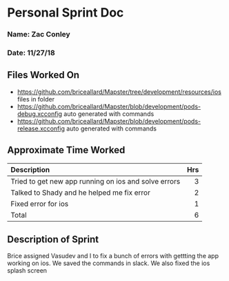 # Personal Sprint Doc
### Name: Zac Conley
### Date: 11/27/18

## Files Worked On
- https://github.com/briceallard/Mapster/tree/development/resources/ios files in folder
- https://github.com/briceallard/Mapster/blob/development/pods-debug.xcconfig auto generated with commands
- https://github.com/briceallard/Mapster/blob/development/pods-release.xcconfig auto generated with commands

## Approximate Time Worked

| Description                                                                               |   Hrs  |
| :---------------------------------------------------------------------------------------- |   ---: |
| Tried to get new app running on ios and solve errors                                      |    3   |
| Talked to Shady and he helped me fix error                                                |    2   |
| Fixed error for ios                                                                       |    1   |
| Total                                                                                     |    6   |


## Description of Sprint
Brice assigned Vasudev and I to fix a bunch of errors with gettting the app working on ios. We saved the commands in slack.
We also fixed the ios splash screen
